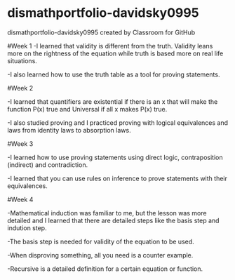 # dismathportfolio-davidsky0995
dismathportfolio-davidsky0995 created by Classroom for GitHub

#Week 1
-I learned that validity is different from the truth. Validity leans more on the rightness of the equation while truth is based
more on real life situations.

-I also learned how to use the truth table as a tool for proving statements.

#Week 2

-I learned that quantifiers are existential if there is an x that will make the function P(x) true and Universal if all x makes P(x) true.

-I also studied proving and I practiced proving with logical equivalences and laws from identity laws to absorption laws.

#Week 3

-I learned how to use proving statements using direct logic, contraposition (indirect) and contradiction. 

-I learned that you can use rules on inference to prove statements with their equivalences.

#Week 4

-Mathematical induction was familiar to me, but the lesson was more detailed and I learned that there are detailed steps like the basis step and indution step.

-The basis step is needed for validity of the equation to be used. 

-When disproving something, all you need is a counter example. 

-Recursive is a detailed definition for a certain equation or function.
